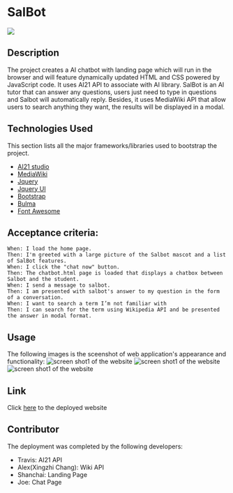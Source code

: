 # SalBot
<img src="https://img.shields.io/badge/License-MIT License-blue">

## Description

The project creates a AI chatbot with landing page which will run in the browser and will feature dynamically updated HTML and CSS powered by JavaScript code. It uses AI21 API to associate with AI library. SalBot is an AI tutor that can answer any questions, users just need to type in questions and Salbot will automatically reply. Besides, it uses MediaWiki API that allow users to search anything they want, the results will be displayed in a modal. 



## Technologies Used

This section lists all the major frameworks/libraries used to bootstrap the project. 
* [AI21 studio](https://www.ai21.com/studio)
* [MediaWiki](https://www.mediawiki.org/wiki/API:Main_page)
* [Jquery](https://jquery.com/)
* [Jquery UI](https://jqueryui.com/)
* [Bootstrap](https://getbootstrap.com/)
* [Bulma](https://bulma.io/)
* [Font Awesome](https://fontawesome.com/)


## Acceptance criteria:
```
When: I load the home page.
Then: I'm greeted with a large picture of the Salbot mascot and a list of SalBot features.
When: I click the "chat now" button.
Then: The chatbot.html page is loaded that displays a chatbox between Salbot and the student.
When: I send a message to salbot.
Then: I am presented with salbot's answer to my question in the form of a conversation.
When: I want to search a term I’m not familiar with
Then: I can search for the term using Wikipedia API and be presented the answer in modal format.
```

## Usage

The following images is the sceenshot of web application's appearance and functionality:
![screen shot1 of the website](./assets/images/screenshot1.png)
![screen shot1 of the website](./assets/images/screenshot2.png)
![screen shot1 of the website](./assets/images/screenshot3.png)

## Link

Click [here](https://jollypong.github.io/SalBot/) to the deployed website


## Contributor

The deployment was completed by the following developers:

* Travis: AI21 API
* Alex(Xingzhi Chang): Wiki API 
* Shanchai: Landing Page
* Joe: Chat Page
 
